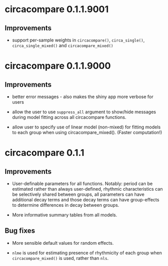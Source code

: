 # circacompare 0.1.1.9001

## Improvements

* support per-sample weights in `circacompare()`, `circa_single()`, `circa_single_mixed()` and `circacompare_mixed()`

# circacompare 0.1.1.9000

## Improvements

* better error messages - also makes the shiny app more verbose for users

* allow the user to use `suppress_all` argument to show/hide messages during model fitting across all circacompare functions.

* allow user to specify use of linear model (non-mixed) for fitting models to each group when using circacompare_mixed(). (Faster computation!)

# circacompare 0.1.1

## Improvements

* User-definable parameters for all functions. Notably: period can be estimated rather than always user-defined, rhythmic characteristics can be selectively shared between groups, all parameters can have additional decay terms and those decay terms can have group-effects to determine differences in decay between groups.

* More informative summary tables from all models.

## Bug fixes

* More sensible default values for random effects.

* `nlme` is used for estimating presence of rhythmicity of each group when `circacompare_mixed()` is used, rather than `nls`.
